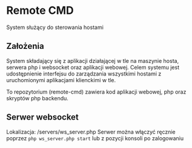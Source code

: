 # Remote CMD
System służący do sterowania hostami
## Założenia
System składający się z aplikacji działającej w tle na maszynie hosta, serwera php i websocket oraz aplikacji webowej.
Celem systemu jest udostępnienie interfejsu do zarządzania wszystkimi hostami z uruchomionymi aplikacjami klienckimi w tle.

To repozytorium (remote-cmd) zawiera kod aplikacji webowej, php oraz skryptów php backendu. 
## Serwer websocket
Lokalizacja: /servers/ws_server.php
Serwer można włączyć ręcznie poprzez `php ws_server.php start` lub z pozycji konsoli po zalogowaniu
